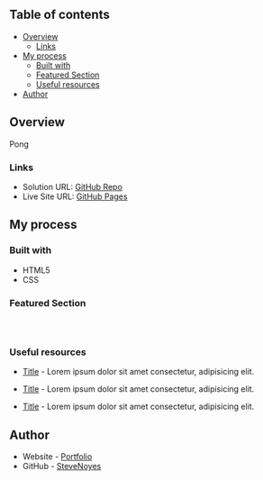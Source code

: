 ## Table of contents

- [Overview](#overview)
  - [Links](#links)
- [My process](#my-process)
  - [Built with](#built-with)
  - [Featured Section](#featured-section)
  - [Useful resources](#useful-resources)
- [Author](#author)

## Overview

Pong

### Links

- Solution URL: [GitHub Repo](https://github.com/SteveNoyes/ping)
- Live Site URL: [GitHub Pages](https://pages.github.com/)

## My process

### Built with

- HTML5
- CSS  

### Featured Section


```html
```

```css
```

```js
```

### Useful resources

- [Title](https://www.site.com) - Lorem ipsum dolor sit amet consectetur, adipisicing elit.

- [Title](https://www.site.com) - Lorem ipsum dolor sit amet consectetur, adipisicing elit.

- [Title](https://www.site.com) - Lorem ipsum dolor sit amet consectetur, adipisicing elit. 

## Author

- Website - [Portfolio](https://www.stevenmnoyes.com)
- GitHub - [SteveNoyes](https://github.com/SteveNoyes)